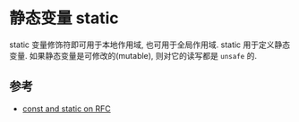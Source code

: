 # 静态变量 static

static 变量修饰符即可用于本地作用域, 也可用于全局作用域.
static 用于定义静态变量.
如果静态变量是可修改的(mutable), 则对它的读写都是 `unsafe` 的.

## 参考

- [const and static on RFC](https://rust-lang.github.io/rfcs/0246-const-vs-static.html)
